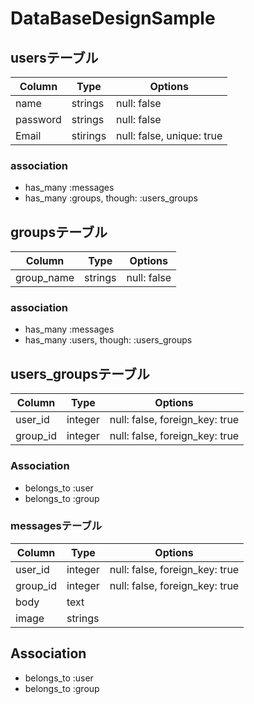 # DataBaseDesignSample

## usersテーブル

|Column|Type|Options|
|------|----|-------|
|name|strings|null: false|
|password|strings|null: false|
|Email|stirings|null: false, unique: true|

### association
- has_many :messages
- has_many :groups, though: :users_groups

## groupsテーブル

|Column|Type|Options|
|------|----|-------|
|group_name|strings|null: false|

### association
- has_many :messages
- has_many :users, though: :users_groups

## users_groupsテーブル

|Column|Type|Options|
|------|----|-------|
|user_id|integer|null: false, foreign_key: true|
|group_id|integer|null: false, foreign_key: true|

### Association
- belongs_to :user
- belongs_to :group

### messagesテーブル
|Column|Type|Options|
|------|----|-------|
|user_id|integer|null: false, foreign_key: true|
|group_id|integer|null: false, foreign_key: true|
|body|text| |
|image|strings| |

## Association
- belongs_to :user
- belongs_to :group

